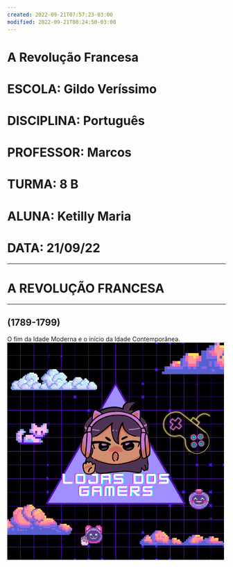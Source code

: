 ```yaml
---
created: 2022-09-21T07:57:23-03:00
modified: 2022-09-21T08:24:50-03:00
---
```


# A Revolução Francesa

# ESCOLA: Gildo Veríssimo 
# DISCIPLINA: Português 
# PROFESSOR: Marcos
# TURMA: 8 B
# ALUNA: Ketilly Maria
# DATA: 21/09/22
---

# A REVOLUÇÃO FRANCESA
---


## (1789-1799)
O fim da Idade Moderna e o início da Idade Contemporânea.
![Image](./e0eb976b38b206c1306a9a39d5a51bc7.png)
